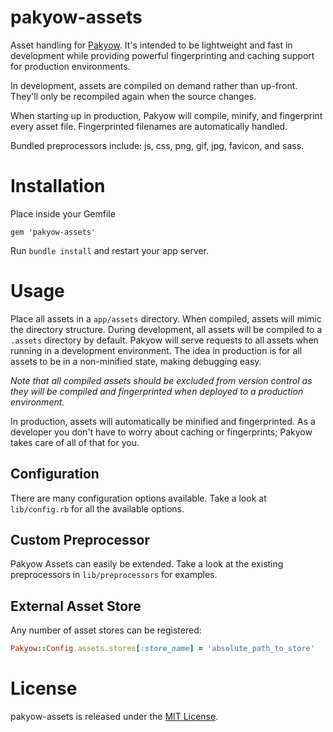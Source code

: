 # pakyow-assets

Asset handling for [Pakyow](http://pakyow.com). It's intended to be lightweight
and fast in development while providing powerful fingerprinting and caching
support for production environments.

In development, assets are compiled on demand rather than up-front. They'll only
be recompiled again when the source changes.

When starting up in production, Pakyow will compile, minify, and fingerprint
every asset file. Fingerprinted filenames are automatically handled.

Bundled preprocessors include: js, css, png, gif, jpg, favicon, and sass.

# Installation

Place inside your Gemfile

    gem 'pakyow-assets'

Run `bundle install` and restart your app server.

# Usage

Place all assets in a `app/assets` directory. When compiled, assets will mimic
the directory structure. During development, all assets will be compiled to a
`.assets` directory by default. Pakyow will serve requests to all assets when
running in a development environment. The idea in production is for all assets
to be in a non-minified state, making debugging easy.

*Note that all compiled assets should be excluded from version control as they
will be compiled and fingerprinted when deployed to a production environment.*

In production, assets will automatically be minified and fingerprinted. As a
developer you don't have to worry about caching or fingerprints; Pakyow takes
care of all of that for you.

## Configuration

There are many configuration options available. Take a look at `lib/config.rb`
for all the available options.

## Custom Preprocessor

Pakyow Assets can easily be extended. Take a look at the existing preprocessors
in `lib/preprocessors` for examples.

## External Asset Store

Any number of asset stores can be registered:

```ruby
Pakyow::Config.assets.stores[:store_name] = 'absolute_path_to_store'
```

# License

pakyow-assets is released under the [MIT License](http://opensource.org/licenses/MIT).
